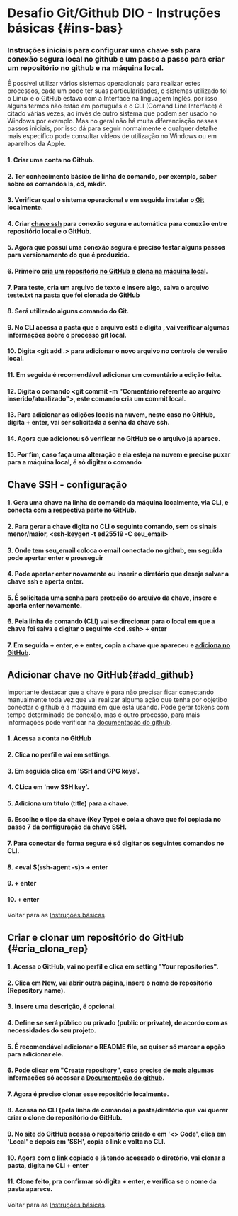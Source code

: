 # Desafio Git/Github DIO - Instruções básicas {#ins-bas}

### Instruções iniciais para configurar uma chave ssh para conexão segura local no github e um passo a passo para criar um repositório no github e na máquina local.
É possível utilizar vários sistemas operacionais para realizar estes processos, cada um pode ter suas particularidades, o sistemas utilizado foi o Linux e o GitHub estava com a Interface na linguagem Inglês, por isso alguns termos não estão em português e o CLI (Comand Line Interface) é citado várias vezes, ao invés de outro sistema que podem ser usado no Windows por exemplo. Mas no geral não há muita diferenciação nesses passos iniciais, por isso dá para seguir normalmente e qualquer detalhe mais específico pode consultar vídeos de utilização no Windows ou em aparelhos da Apple.

#### 1. Criar uma conta no Github.
#### 2. Ter conhecimento básico de linha de comando, por exemplo, saber sobre os comandos ls, cd, mkdir.
#### 3. Verificar qual o sistema operacional e em seguida instalar o [Git](https://git-scm.com/) localmente.
#### 4. Criar [chave ssh](#chave_ssh) para conexão segura e automática para conexão entre repositório local e o GitHub.
#### 5. Agora que possui uma conexão segura é preciso testar alguns passos para versionamento do que é produzido.
#### 6. Primeiro [cria um reposítório no GitHub e clona na máquina local](#cria_clona_rep). 
#### 7. Para teste, cria um arquivo de texto e insere algo, salva o arquivo teste.txt na pasta que foi clonada do GitHub
#### 8. Será utilizado alguns comando do Git.
#### 9. No CLI acessa a pasta que o arquivo está e digita <git status>, vai verificar algumas informações sobre o processo git local.
#### 10. Digita <git add .> para adicionar o novo arquivo no controle de versão local.
#### 11. Em seguida é recomendável adicionar um comentário a edição feita.
#### 12. Digita o comando <git commit -m "Comentário referente ao arquivo inserido/atualizado">, este comando cria um commit local.
#### 13. Para adicionar as edições locais na nuvem, neste caso no GitHub, digita <git push origin main> + enter, vai ser solicitada a senha da chave ssh.
#### 14. Agora que adicionou só verificar no GitHub se o arquivo já aparece.
#### 15. Por fim, caso faça uma alteração e ela esteja na nuvem e precise puxar para a máquina local, é só digitar o comando <git pull>


## <a name=“chave_ssh”><a/>Chave SSH - configuração

#### 1. Gera uma chave na linha de comando da máquina localmente, via CLI, e conecta com a respectiva parte no GitHub.
#### 2. Para gerar a chave digita no CLI o seguinte comando, sem os sinais menor/maior, <ssh-keygen -t ed25519 -C seu_email> 
#### 3. Onde tem seu_email coloca o email conectado no github, em seguida pode apertar enter e prosseguir
#### 4. Pode apertar enter novamente ou inserir o diretório que deseja salvar a chave ssh e aperta enter.
#### 5. É solicitada uma senha para proteção do arquivo da chave, insere e aperta enter novamente.
#### 6. Pela linha de comando (CLI) vai se direcionar para o local em que a chave foi salva e digitar o seguinte <cd .ssh> + enter
#### 7. Em seguida <ls> + enter, e <cat id_ed25519.pub> + enter, copia a chave que apareceu e [adiciona no GitHub](#add_github).


## Adicionar chave no GitHub{#add_github}
Importante destacar que a chave é para não precisar ficar conectando manualmente toda vez que vai realizar alguma ação que tenha por objetibo conectar o github e a máquina em que está usando. Pode gerar tokens com tempo determinado de conexão, mas é outro processo, para mais informações pode verificar na [documentação do github](https://docs.github.com/pt).

#### 1. Acessa a conta no GitHub
#### 2. Clica no perfil e vai em settings.
#### 3. Em seguida clica em 'SSH and GPG keys'. 
#### 4. CLica em 'new SSH key'.
#### 5. Adiciona um título (title) para a chave.
#### 6. Escolhe o tipo da chave (Key Type) e cola a chave que foi copiada no passo 7 da configuração da chave SSH.
#### 7. Para conectar de forma segura é só digitar os seguintes comandos no CLI.
#### 8. <eval $(ssh-agent -s)> + enter
#### 9. <ls> + enter
#### 10. <ssh-add id_ed25519> + enter

Voltar para as [Instruções básicas](#ins_bas).

## Criar e clonar um repositório do GitHub {#cria_clona_rep}

#### 1. Acessa o GitHub, vai no perfil e clica em setting "Your repositories".
#### 2. Clica em New, vai abrir outra página, insere o nome do repositório (Repository name).
#### 3. Insere uma descrição, é opcional.
#### 4. Define se será público ou privado (public or private), de acordo com as necessidades do seu projeto.
#### 5. É recomendável adicionar o README file, se quiser só marcar a opção para adicionar ele.
#### 6. Pode clicar em "Create repository", caso precise de mais algumas informações só acessar a [Documentação do github](https://docs.github.com/pt).
#### 7. Agora é preciso clonar esse repositório localmente.
#### 8. Acessa no CLI (pela linha de comando) a pasta/diretório que vai querer criar o clone do repositório do GitHub.
#### 9. No site do GitHub acessa o repositório criado e em '<> Code', clica em 'Local' e depois em 'SSH', copia o link e volta no CLI.
#### 10. Agora com o link copiado e já tendo acessado o diretório, vai clonar a pasta, digita no CLI <git clone link_ssh> + enter
#### 11. Clone feito, pra confirmar só digita <ls> + enter, e verifica se o nome da pasta aparece.

Voltar para as [Instruções básicas](#ins-bas).
